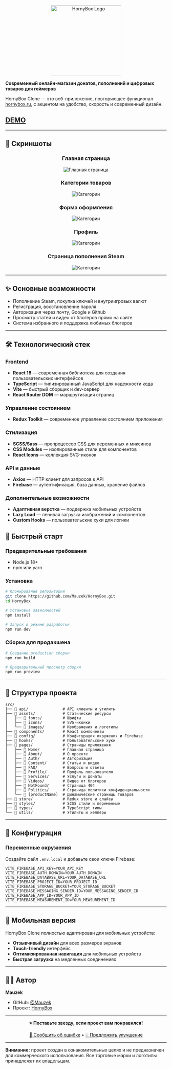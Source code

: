 <div align="center">
  <img src="./src/assets/images/logo.svg" alt="HornyBox Logo" width="220">
</div>

**Современный онлайн-магазин донатов, пополнений и цифровых товаров для геймеров**

HornyBox Clone — это веб-приложение, повторяющее функционал [hornybox.ru](https://hornybox.ru), с акцентом на удобство, скорость и современный дизайн.

## [**DEMO**](https://horny-box.vercel.app/)
---

## 📸 Скриншоты

<div align="center">

### Главная страница
<img src="public/screenshots/MainPage.png" alt="Главная страница" >

### Категории товаров
<img src="public/screenshots/ProductPage.png" alt="Категории" >

### Форма оформления
<img src="public/screenshots/PaywallForm.png" alt="Категории" >

### Профиль
<img src="public/screenshots/ProfilePage.png" alt="Категории" >

### Страница пополнения Steam
<img src="public/screenshots/SteamPage.png" alt="Категории" >

</div>

---

## ✨ Основные возможности

- Пополнение Steam, покупка ключей и внутриигровых валют
- Регистрация, восстановление пароля
- Авторизация через почту, Google и Github
- Просмотр статей и видео от блогеров прямо на сайте
- Система избранного и поддержка любимых блогеров
---

## 🛠 Технологический стек

### **Frontend**
- **React 18** — современная библиотека для создания пользовательских интерфейсов
- **TypeScript** — типизированный JavaScript для надежности кода
- **Vite** — быстрый сборщик и dev-сервер
- **React Router DOM** — маршрутизация страниц

### **Управление состоянием**
- **Redux Toolkit** — современное управление состоянием приложения

### **Стилизация**
- **SCSS/Sass** — препроцессор CSS для переменных и миксинов
- **CSS Modules** — изолированные стили для компонентов
- **React Icons** — коллекция SVG-иконок

### **API и данные**
- **Axios** — HTTP клиент для запросов к API
- **Firebase** — аутентификация, база данных, хранение файлов

### **Дополнительные возможности**
- **Адаптивная верстка** — поддержка мобильных устройств
- **Lazy Load** — ленивая загрузка изображений и компонентов
- **Custom Hooks** — пользовательские хуки для логики

## 🚀 Быстрый старт

### Предварительные требования
- Node.js 18+ 
- npm или yarn

### Установка

```bash
# Клонирование репозитория
git clone https://github.com/Mauzek/HornyBox.git
cd HornyBox

# Установка зависимостей
npm install

# Запуск в режиме разработки
npm run dev
```

### Сборка для продакшена

```bash
# Создание production сборки
npm run build

# Предварительный просмотр сборки
npm run preview
```
---

## 📁 Структура проекта

```
src/
├── 📂 api/               # API клиенты и утилиты
├── 📂 assets/            # Статические ресурсы
│   ├── 📂 fonts/         # Шрифты
│   ├── 📂 icons/         # SVG-иконки
│   └── 📂 images/        # Изображения и логотипы
├── 📂 components/        # React компоненты
├── 📂 config/            # Конфигурация окружения и Firebase   
├── 📂 hooks/             # Пользовательские хуки
├── 📂 pages/             # Страницы приложения
│   ├── 📂 Home/          # Главная страница
│   ├── 📂 About/         # О проекте
│   ├── 📂 Auth/          # Авторизация
│   ├── 📂 Content/       # Статьи и видео
│   ├── 📂 FAQ/           # Вопросы и ответы
│   ├── 📂 Profile/       # Профиль пользователя
│   ├── 📂 Services/      # Услуги и донаты
│   ├── 📂 Videos/        # Видео от блогеров
│   ├── 📂 NotFound/      # Страница 404
│   ├── 📂 Politics/      # Страница политики конфиденциальности
│   └── 📂 [productName]  # Динамические страницы товаров
├── 📂 store/             # Redux store и слайсы
├── 📂 styles/            # SCSS стили и переменные
├── 📂 types/             # TypeScript типы
└── 📂 utils/             # Утилиты и хелперы
```
---

## 🔧 Конфигурация

### Переменные окружения

Создайте файл `.env.local` и добавьте свои ключи Firebase:

```env
VITE_FIREBASE_API_KEY=YOUR_API_KEY
VITE_FIREBASE_AUTH_DOMAIN=YOUR_AUTH_DOMAIN
VITE_FIREBASE_DATABASE_URL=YOUR_DATABASE_URL
VITE_FIREBASE_PROJECT_ID=YOUR_PROJECT_ID
VITE_FIREBASE_STORAGE_BUCKET=YOUR_STORAGE_BUCKET
VITE_FIREBASE_MESSAGING_SENDER_ID=YOUR_MESSAGING_SENDER_ID
VITE_FIREBASE_APP_ID=YOUR_APP_ID
VITE_FIREBASE_MEASUREMENT_ID=YOUR_MEASUREMENT_ID
```

---


## 📱 Мобильная версия

HornyBox Clone полностью адаптирован для мобильных устройств:

- **Отзывчивый дизайн** для всех размеров экранов
- **Touch-friendly** интерфейс
- **Оптимизированная навигация** для мобильных устройств
- **Быстрая загрузка** на медленных соединениях

---

## 👨‍💻 Автор

**Mauzek**
- GitHub: [@Mauzek](https://github.com/Mauzek)
- Проект: [HornyBox](https://github.com/Mauzek/HornyBox)

---


<div align="center">

**⭐ Поставьте звезду, если проект вам понравился!**

[🐛 Сообщить об ошибке](https://github.com/mauzek/hornybox/issues) • [💡 Предложить улучшение](https://github.com/mauzek/hornybox/issues)

</div>

---

**Внимание:** проект создан в ознакомительных целях и не предназначен для коммерческого использования. Все торговые марки и логотипы принадлежат их владельцам.